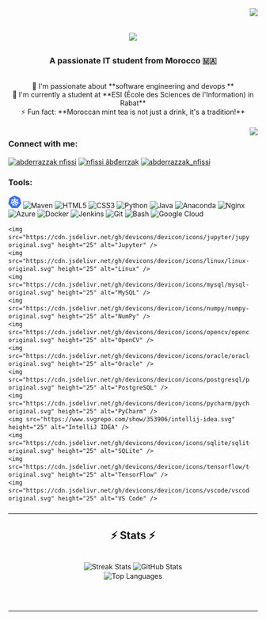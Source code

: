 <img align="right" src="https://visitor-badge.laobi.icu/badge?page_id=Hassan-Nfissi.Hassan-Nfissi" />

<h1 align="center">
    <img src="https://readme-typing-svg.herokuapp.com/?font=Righteous&size=35&center=true&vCenter=true&width=500&height=70&duration=4000&lines=Hi+There!+👋;+I'm+Hassan+Nfissi!;" />
</h1>

<h3 align="center">A passionate IT student from Morocco 🇲🇦</h3>

<br/>

<div align="center">
    🔭 I'm passionate about **software engineering and devops ** <br/>
    🌱 I'm currently a student at **ESI (École des Sciences de l'Information) in Rabat** <br/>
    ⚡ Fun fact: **Moroccan mint tea is not just a drink, it's a tradition!**
</div>

<br/>

<img align="right" height="250" src="https://media.tenor.com/5bv_BndNtRQAAAAi/endingbrowsing.gif" />

###
<h3 align="left">Connect with me:</h3>
<p align="left">
<a href="https://www.linkedin.com/in/hassan-nfissi-9b784428b/" target="blank"><img align="center" src="https://raw.githubusercontent.com/rahuldkjain/github-profile-readme-generator/master/src/images/icons/Social/linked-in-alt.svg" alt="abderrazzak nfissi" height="30" width="40" /></a>
<a href="https://web.facebook.com/hassan.nfissi.3/" target="blank"><img align="center" src="https://raw.githubusercontent.com/rahuldkjain/github-profile-readme-generator/master/src/images/icons/Social/facebook.svg" alt="nfissi âbđerrzaķ" height="30" width="40" /></a>
<a href="https://www.instagram.com/hassan_nfissi/" target="blank"><img align="center" src="https://raw.githubusercontent.com/rahuldkjain/github-profile-readme-generator/master/src/images/icons/Social/instagram.svg" alt="abderrazzak_nfissi" height="30" width="40" /></a>
</p>
<h3 align="left">Tools:</h3>

<div align="left">
    <img src="https://github.com/kubernetes/kubernetes/blob/master/logo/logo.svg" height="25" alt="Kubernetes" />
    <img src="https://www.svgrepo.com/show/354051/maven.svg" height="25" alt="Maven" />
    <img src="https://cdn.jsdelivr.net/gh/devicons/devicon/icons/html5/html5-original.svg" height="25" alt="HTML5" />
    <img src="https://cdn.jsdelivr.net/gh/devicons/devicon/icons/css3/css3-original.svg" height="25" alt="CSS3" />
    <img src="https://cdn.jsdelivr.net/gh/devicons/devicon/icons/python/python-original.svg" height="25" alt="Python" />
    <img src="https://www.svgrepo.com/show/184143/java.svg" height="25" alt="Java" />
    <img src="https://cdn.jsdelivr.net/gh/devicons/devicon/icons/anaconda/anaconda-original.svg" height="25" alt="Anaconda" />
    <img src="https://www.svgrepo.com/show/373924/nginx.svg" height="25" alt="Nginx" />
    <img src="https://cdn.jsdelivr.net/gh/devicons/devicon/icons/azure/azure-original.svg" height="25" alt="Azure" />
    <img src="https://cdn.jsdelivr.net/gh/devicons/devicon/icons/docker/docker-original.svg" height="25" alt="Docker" />
    <img src="https://www.jenkins.io/images/logos/jenkins/jenkins.svg" height="25" alt="Jenkins" />
    <img src="https://cdn.jsdelivr.net/gh/devicons/devicon/icons/git/git-original.svg" height="25" alt="Git" />
    <img src="https://www.svgrepo.com/show/353475/bash.svg" height="25" alt="Bash" />
    <img src="https://cdn.jsdelivr.net/gh/devicons/devicon/icons/googlecloud/googlecloud-original.svg" height="25" alt="Google Cloud" />

    <img src="https://cdn.jsdelivr.net/gh/devicons/devicon/icons/jupyter/jupyter-original.svg" height="25" alt="Jupyter" />
    <img src="https://cdn.jsdelivr.net/gh/devicons/devicon/icons/linux/linux-original.svg" height="25" alt="Linux" />
    <img src="https://cdn.jsdelivr.net/gh/devicons/devicon/icons/mysql/mysql-original.svg" height="25" alt="MySQL" />
    <img src="https://cdn.jsdelivr.net/gh/devicons/devicon/icons/numpy/numpy-original.svg" height="25" alt="NumPy" />
    <img src="https://cdn.jsdelivr.net/gh/devicons/devicon/icons/opencv/opencv-original.svg" height="25" alt="OpenCV" />
    <img src="https://cdn.jsdelivr.net/gh/devicons/devicon/icons/oracle/oracle-original.svg" height="25" alt="Oracle" />
    <img src="https://cdn.jsdelivr.net/gh/devicons/devicon/icons/postgresql/postgresql-original.svg" height="25" alt="PostgreSQL" />
    <img src="https://cdn.jsdelivr.net/gh/devicons/devicon/icons/pycharm/pycharm-original.svg" height="25" alt="PyCharm" />
    <img src="https://www.svgrepo.com/show/353906/intellij-idea.svg" height="25" alt="IntelliJ IDEA" />
    <img src="https://cdn.jsdelivr.net/gh/devicons/devicon/icons/sqlite/sqlite-original.svg" height="25" alt="SQLite" />
    <img src="https://cdn.jsdelivr.net/gh/devicons/devicon/icons/tensorflow/tensorflow-original.svg" height="25" alt="TensorFlow" />
    <img src="https://cdn.jsdelivr.net/gh/devicons/devicon/icons/vscode/vscode-original.svg" height="25" alt="VS Code" />
</div>

###


<hr/>

<h2 align="center">⚡ Stats ⚡</h2>
<br>
<div align="center">
    <img width="390" src="https://github-readme-streak-stats-salesp07.vercel.app/?user=Hassan-Nfissi&count_private=true&theme=react&border_radius=10" alt="Streak Stats"/>
    <img width="390" src="https://github-readme-stats-salesp07.vercel.app/api?username=Hassan-Nfissi&count_private=true&show_icons=true&theme=react&rank_icon=github&border_radius=10" alt="GitHub Stats" />
    <br/>
    <img width="325" align="center" src="https://github-readme-stats-salesp07.vercel.app/api/top-langs/?username=Hassan-Nfissi&hide=HTML&langs_count=8&layout=compact&theme=react&border_radius=10&size_weight=0.5&count_weight=0.5&exclude_repo=github-readme-stats" alt="Top Languages" />
</div>

<br/><br/>

<hr/>
